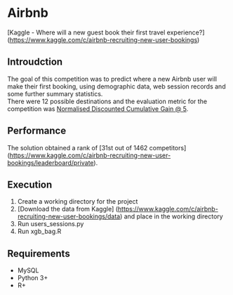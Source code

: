 # Airbnb
[Kaggle - Where will a new guest book their first travel experience?] (https://www.kaggle.com/c/airbnb-recruiting-new-user-bookings)

## Introudction
The goal of this competition was to predict where a new Airbnb user will make their first booking, using demographic data, web session records and some further summary statistics. <br> 
There were 12 possible destinations and the evaluation metric for the competition was [Normalised Discounted Cumulative Gain @ 5](https://www.kaggle.com/c/airbnb-recruiting-new-user-bookings/details/evaluation).

## Performance
The solution obtained a rank of [31st out of 1462 competitors] (https://www.kaggle.com/c/airbnb-recruiting-new-user-bookings/leaderboard/private).

## Execution
1) Create a working directory for the project <br>
2) [Download the data from Kaggle] (https://www.kaggle.com/c/airbnb-recruiting-new-user-bookings/data) and place in the working directory <br>
3) Run users_sessions.py <br>
4) Run xgb_bag.R

## Requirements
* MySQL
* Python 3+
* R+


